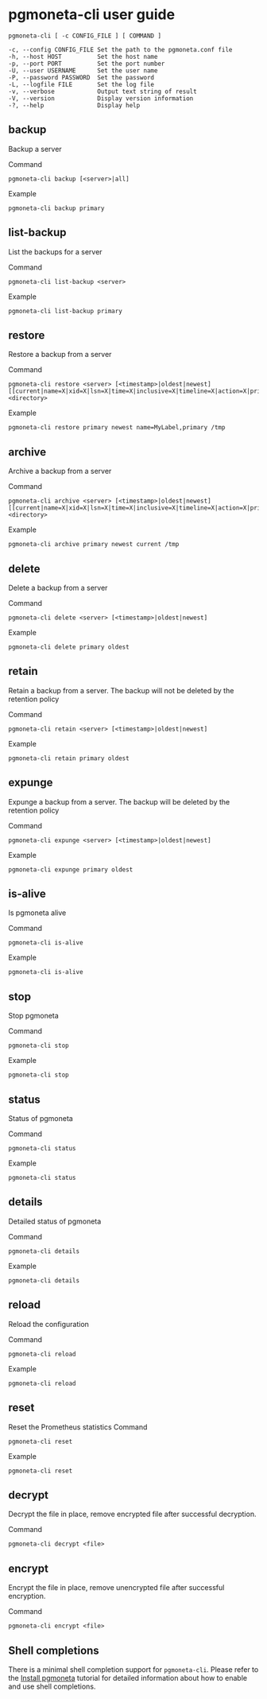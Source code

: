 # pgmoneta-cli user guide

```
pgmoneta-cli [ -c CONFIG_FILE ] [ COMMAND ]

-c, --config CONFIG_FILE Set the path to the pgmoneta.conf file
-h, --host HOST          Set the host name
-p, --port PORT          Set the port number
-U, --user USERNAME      Set the user name
-P, --password PASSWORD  Set the password
-L, --logfile FILE       Set the log file
-v, --verbose            Output text string of result
-V, --version            Display version information
-?, --help               Display help
```

## backup
Backup a server

Command

```
pgmoneta-cli backup [<server>|all]
```

Example

```
pgmoneta-cli backup primary
```

## list-backup
List the backups for a server

Command

```
pgmoneta-cli list-backup <server>
```

Example

```
pgmoneta-cli list-backup primary
```

## restore
Restore a backup from a server

Command

```
pgmoneta-cli restore <server> [<timestamp>|oldest|newest] [[current|name=X|xid=X|lsn=X|time=X|inclusive=X|timeline=X|action=X|primary|replica],*] <directory>
```

Example

```
pgmoneta-cli restore primary newest name=MyLabel,primary /tmp
```

## archive
Archive a backup from a server

Command

```
pgmoneta-cli archive <server> [<timestamp>|oldest|newest] [[current|name=X|xid=X|lsn=X|time=X|inclusive=X|timeline=X|action=X|primary|replica],*] <directory>
```

Example

```
pgmoneta-cli archive primary newest current /tmp
```

## delete
Delete a backup from a server

Command

```
pgmoneta-cli delete <server> [<timestamp>|oldest|newest]
```

Example

```
pgmoneta-cli delete primary oldest
```

## retain
Retain a backup from a server. The backup will not be deleted by the retention policy

Command

```
pgmoneta-cli retain <server> [<timestamp>|oldest|newest]
```

Example

```
pgmoneta-cli retain primary oldest
```

## expunge
Expunge a backup from a server. The backup will be deleted by the retention policy

Command

```
pgmoneta-cli expunge <server> [<timestamp>|oldest|newest]
```

Example

```
pgmoneta-cli expunge primary oldest
```

## is-alive
Is pgmoneta alive

Command

```
pgmoneta-cli is-alive
```

Example

```
pgmoneta-cli is-alive
```

## stop
Stop pgmoneta

Command

```
pgmoneta-cli stop
```

Example

```
pgmoneta-cli stop
```

## status
Status of pgmoneta

Command

```
pgmoneta-cli status
```

Example

```
pgmoneta-cli status
```

## details
Detailed status of pgmoneta

Command

```
pgmoneta-cli details
```

Example

```
pgmoneta-cli details
```

## reload
Reload the configuration

Command

```
pgmoneta-cli reload
```

Example

```
pgmoneta-cli reload
```

## reset
Reset the Prometheus statistics
Command

```
pgmoneta-cli reset
```

Example

```
pgmoneta-cli reset
```

## decrypt
Decrypt the file in place, remove encrypted file after successful decryption.

Command

```
pgmoneta-cli decrypt <file>
```

## encrypt
Encrypt the file in place, remove unencrypted file after successful encryption.

Command

```
pgmoneta-cli encrypt <file>
```

## Shell completions

There is a minimal shell completion support for `pgmoneta-cli`.
Please refer to the [Install pgmoneta](https://github.com/pgmoneta/pgmoneta/blob/master/doc/tutorial/01_install.md) tutorial for detailed information about how to enable and use shell completions.
